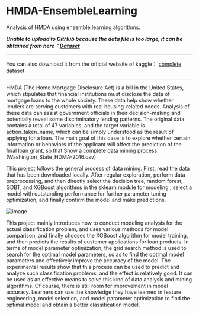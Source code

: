 # HMDA-EnsembleLearning
Analysis of HMDA using ensemble learning algorithms.


***Unable to upload to GitHub because the data file is too large, it can be obtained from here：[Dataset](https://www.dropbox.com/s/6e9xy2dag8o3kph/Washington_State_HDMA-2016.csv?dl=0)***

***
You can also download it from the official website of kaggle：
[complete dataset](https://www.kaggle.com/datasets/miker400/washington-state-home-mortgage-hdma2016)

***
HMDA (The Home Mortgage Disclosure Act) is a bill in the United States, which stipulates that financial institutions must disclose the data of mortgage loans to the whole society. These data help show whether lenders are serving customers with real housing-related needs. Analysis of these data can assist government officials in their decision-making and potentially reveal some discriminatory lending patterns. The original data contains a total of 47 variables, and the target variable is action_taken_name, which can be simply understood as the result of applying for a loan. The main goal of this case is to explore whether certain information or behaviors of the applicant will affect the prediction of the final loan grant, so that Show a complete data mining process. (Washington_State_HDMA-2016.csv)



This project follows the general process of data mining. First, read the data that has been downloaded locally. After regular exploration, perform data preprocessing, and then directly select the decision tree, random forest, GDBT, and XGBoost algorithms in the sklearn module for modeling , select a model with outstanding performance for further parameter tuning optimization, and finally confirm the model and make predictions.

![image](https://user-images.githubusercontent.com/68887123/225375182-3efdb644-3ad7-4d55-9933-609b82569e07.png)


This project mainly introduces how to conduct modeling analysis for the actual classification problem, and uses various methods for model comparison, and finally chooses the XGBoost algorithm for model training, and then predicts the results of customer applications for loan products. In terms of model parameter optimization, the grid search method is used to search for the optimal model parameters, so as to find the optimal model parameters and effectively improve the accuracy of the model. The experimental results show that this process can be used to predict and analyze such classification problems, and the effect is relatively good. It can be used as an effective means to solve this kind of data analysis and mining algorithms. Of course, there is still room for improvement in model accuracy. Learners can use the knowledge they have learned in feature engineering, model selection, and model parameter optimization to find the optimal model and obtain a better classification model.
